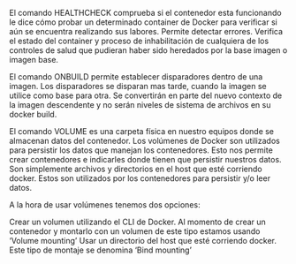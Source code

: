 El comando HEALTHCHECK comprueba si el contenedor esta funcionando le dice cómo probar un determinado container de Docker para verificar si aún se encuentra realizando sus labores. Permite detectar errores. Verifica el estado del container y proceso de inhabilitación de cualquiera de los controles de salud que pudieran haber sido heredados por la base imagen o imagen base.

El comando ONBUILD permite establecer disparadores dentro de una imagen. Los disparadores se disparan mas tarde, cuando la imagen se utilice como base para otra. Se convertirán en parte del nuevo contexto de la imagen descendente y no serán niveles de sistema de archivos en su docker build.

El comando VOLUME es una carpeta física en nuestro equipos donde se almacenan datos del contenedor. Los volúmenes de Docker son utilizados para persistir los datos que manejan los contenedores. Esto nos permite crear contenedores e indicarles donde tienen que persistir nuestros datos.
Son simplemente archivos y directorios en el host que esté corriendo docker. Estos son utilizados por los contenedores para persistir y/o leer datos. 

A la hora de usar volúmenes tenemos dos opciones:

Crear un volumen utilizando el CLI de Docker. Al momento de crear un contenedor y montarlo con un volumen de este tipo estamos usando ‘Volume mounting’
Usar un directorio del host que esté corriendo docker. Este tipo de montaje se denomina ‘Bind mounting’ 